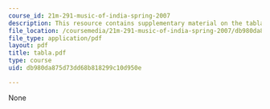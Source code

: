 ```yaml
---
course_id: 21m-291-music-of-india-spring-2007
description: This resource contains supplementary material on the tabla and its ancestors.
file_location: /coursemedia/21m-291-music-of-india-spring-2007/db980da875d73dd68b818299c10d950e_tabla.pdf
file_type: application/pdf
layout: pdf
title: tabla.pdf
type: course
uid: db980da875d73dd68b818299c10d950e

---
```

None
